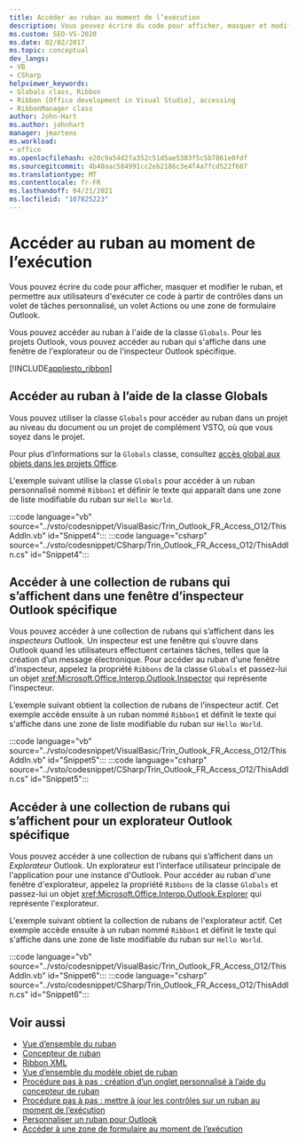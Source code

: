 ```yaml
---
title: Accéder au ruban au moment de l’exécution
description: Vous pouvez écrire du code pour afficher, masquer et modifier le ruban, et permettre aux utilisateurs d'exécuter ce code à partir de contrôles dans un volet de tâches personnalisé, un volet Actions ou une zone de formulaire Outlook.
ms.custom: SEO-VS-2020
ms.date: 02/02/2017
ms.topic: conceptual
dev_langs:
- VB
- CSharp
helpviewer_keywords:
- Globals class, Ribbon
- Ribbon [Office development in Visual Studio], accessing
- RibbonManager class
author: John-Hart
ms.author: johnhart
manager: jmartens
ms.workload:
- office
ms.openlocfilehash: e20c9a54d2fa352c51d5ae5383f5c5b7861e0fdf
ms.sourcegitcommit: 4b40aac584991cc2eb2186c3e4f4a7fcd522f607
ms.translationtype: MT
ms.contentlocale: fr-FR
ms.lasthandoff: 04/21/2021
ms.locfileid: "107825223"
---
```

# <a name="access-the-ribbon-at-run-time"></a>Accéder au ruban au moment de l’exécution
  Vous pouvez écrire du code pour afficher, masquer et modifier le ruban, et permettre aux utilisateurs d'exécuter ce code à partir de contrôles dans un volet de tâches personnalisé, un volet Actions ou une zone de formulaire Outlook.

 Vous pouvez accéder au ruban à l'aide de la classe `Globals`. Pour les projets Outlook, vous pouvez accéder au ruban qui s'affiche dans une fenêtre de l'explorateur ou de l'inspecteur Outlook spécifique.

 [!INCLUDE[appliesto_ribbon](../vsto/includes/appliesto-ribbon-md.md)]

## <a name="access-the-ribbon-by-using-the-globals-class"></a>Accéder au ruban à l’aide de la classe Globals
 Vous pouvez utiliser la classe `Globals` pour accéder au ruban dans un projet au niveau du document ou un projet de complément VSTO, où que vous soyez dans le projet.

 Pour plus d’informations sur la `Globals` classe, consultez [accès global aux objets dans les projets Office](../vsto/global-access-to-objects-in-office-projects.md).

 L'exemple suivant utilise la classe `Globals` pour accéder à un ruban personnalisé nommé `Ribbon1` et définir le texte qui apparaît dans une zone de liste modifiable du ruban sur `Hello World`.

 :::code language="vb" source="../vsto/codesnippet/VisualBasic/Trin_Outlook_FR_Access_O12/ThisAddIn.vb" id="Snippet4":::
 :::code language="csharp" source="../vsto/codesnippet/CSharp/Trin_Outlook_FR_Access_O12/ThisAddIn.cs" id="Snippet4":::

## <a name="access-a-collection-of-ribbons-that-appear-in-a-specific-outlook-inspector-window"></a>Accéder à une collection de rubans qui s’affichent dans une fenêtre d’inspecteur Outlook spécifique
 Vous pouvez accéder à une collection de rubans qui s’affichent dans les *inspecteurs* Outlook. Un inspecteur est une fenêtre qui s’ouvre dans Outlook quand les utilisateurs effectuent certaines tâches, telles que la création d’un message électronique. Pour accéder au ruban d'une fenêtre d'inspecteur, appelez la propriété `Ribbons` de la classe `Globals` et passez-lui un objet <xref:Microsoft.Office.Interop.Outlook.Inspector> qui représente l'inspecteur.

 L’exemple suivant obtient la collection de rubans de l’inspecteur actif. Cet exemple accède ensuite à un ruban nommé `Ribbon1` et définit le texte qui s'affiche dans une zone de liste modifiable du ruban sur `Hello World`.

 :::code language="vb" source="../vsto/codesnippet/VisualBasic/Trin_Outlook_FR_Access_O12/ThisAddIn.vb" id="Snippet5":::
 :::code language="csharp" source="../vsto/codesnippet/CSharp/Trin_Outlook_FR_Access_O12/ThisAddIn.cs" id="Snippet5":::

## <a name="access-a-collection-of-ribbons-that-appear-for-a-specific-outlook-explorer"></a>Accéder à une collection de rubans qui s’affichent pour un explorateur Outlook spécifique
 Vous pouvez accéder à une collection de rubans qui s’affichent dans un *Explorateur* Outlook. Un explorateur est l'interface utilisateur principale de l'application pour une instance d'Outlook. Pour accéder au ruban d'une fenêtre d'explorateur, appelez la propriété `Ribbons` de la classe `Globals` et passez-lui un objet <xref:Microsoft.Office.Interop.Outlook.Explorer> qui représente l'explorateur.

 L'exemple suivant obtient la collection de rubans de l'explorateur actif. Cet exemple accède ensuite à un ruban nommé `Ribbon1` et définit le texte qui s'affiche dans une zone de liste modifiable du ruban sur `Hello World`.

 :::code language="vb" source="../vsto/codesnippet/VisualBasic/Trin_Outlook_FR_Access_O12/ThisAddIn.vb" id="Snippet6":::
 :::code language="csharp" source="../vsto/codesnippet/CSharp/Trin_Outlook_FR_Access_O12/ThisAddIn.cs" id="Snippet6":::

## <a name="see-also"></a>Voir aussi
- [Vue d’ensemble du ruban](../vsto/ribbon-overview.md)
- [Concepteur de ruban](../vsto/ribbon-designer.md)
- [Ribbon XML](../vsto/ribbon-xml.md)
- [Vue d’ensemble du modèle objet de ruban](../vsto/ribbon-object-model-overview.md)
- [Procédure pas à pas : création d’un onglet personnalisé à l’aide du concepteur de ruban](../vsto/walkthrough-creating-a-custom-tab-by-using-the-ribbon-designer.md)
- [Procédure pas à pas : mettre à jour les contrôles sur un ruban au moment de l’exécution](../vsto/walkthrough-updating-the-controls-on-a-ribbon-at-run-time.md)
- [Personnaliser un ruban pour Outlook](../vsto/customizing-a-ribbon-for-outlook.md)
- [Accéder à une zone de formulaire au moment de l’exécution](../vsto/accessing-a-form-region-at-run-time.md)
